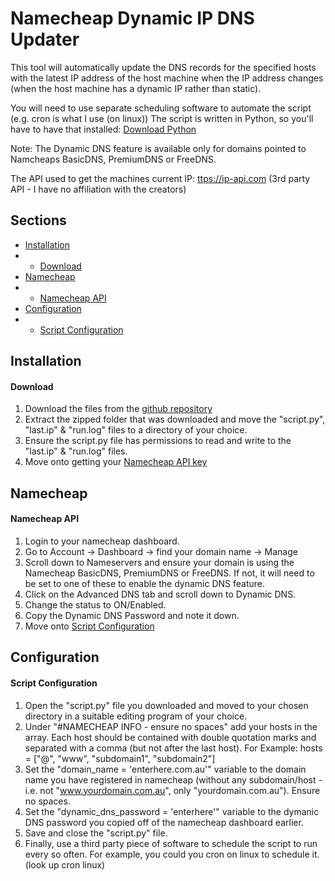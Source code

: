 # Namecheap Dynamic IP DNS Updater

This tool will automatically update the DNS records for the specified hosts with the latest IP address of the host machine when the IP address changes (when the host machine has a dynamic IP rather than static).<br>

You will need to use separate scheduling software to automate the script (e.g. cron is what I use (on linux))
The script is written in Python, so you'll have to have that installed: [Download Python](https://www.python.org/downloads/)

Note: The Dynamic DNS feature is available only for domains pointed to Namcheaps BasicDNS, PremiumDNS or FreeDNS.

The API used to get the machines current IP:
[ttps://ip-api.com](https://api.ipify.org) (3rd party API - I have no affiliation with the creators)

## Sections
* [Installation](#installation)
* - [Download](#download)
* [Namecheap](#namecheap)
* - [Namecheap API](#namecheap-api)
* [Configuration](#configuration)
* - [Script Configuration](#script-configuration)

## Installation
#### **Download**
1. Download the files from the [github repository](https://github.com/DarcyJProjects/NameCheap-DynamicDNSUpdater/archive/refs/heads/main.zip)
2. Extract the zipped folder that was downloaded and move the "script.py", "last.ip" & "run.log" files to a directory of your choice.
3. Ensure the script.py file has permissions to read and write to the "last.ip" & "run.log" files.
4. Move onto getting your [Namecheap API key](#namecheap--api)

## Namecheap
#### **Namecheap API**
1. Login to your namecheap dashboard.
2. Go to Account -> Dashboard -> find your domain name -> Manage
3. Scroll down to Nameservers and ensure your domain is using the Namecheap BasicDNS, PremiumDNS or FreeDNS. If not, it will need to be set to one of these to enable the dynamic DNS feature.
4. Click on the Advanced DNS tab and scroll down to Dynamic DNS.
5. Change the status to ON/Enabled.
6. Copy the Dynamic DNS Password and note it down.
7. Move onto [Script Configuration](#script--configuration)

## Configuration
#### **Script Configuration**
1. Open the "script.py" file you downloaded and moved to your chosen directory in a suitable editing program of your choice.
2. Under "#NAMECHEAP INFO - ensure no spaces" add your hosts in the array. Each host should be contained with double quotation marks and separated with a comma (but not after the last host). For Example: hosts = ["@", "www", "subdomain1", "subdomain2"]
3. Set the "domain_name = 'enterhere.com.au'" variable to the domain name you have registered in namecheap (without any subdomain/host - i.e. not "www.yourdomain.com.au", only "yourdomain.com.au"). Ensure no spaces.
4. Set the "dynamic_dns_password = 'enterhere'" variable to the dymanic DNS password you copied off of the namecheap dashboard earlier.
5. Save and close the "script.py" file.
6. Finally, use a third party piece of software to schedule the script to run every so often. For example, you could you cron on linux to schedule it. (look up cron linux)
